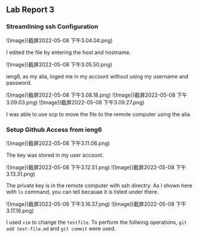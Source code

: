 ## Lab Report 3

### Streamlining ssh Configuration

![Image](截屏2022-05-08 下午3.04.04.png)

I edited the file by entering the host and hostname. 

![Image](截屏2022-05-08 下午3.05.50.png)

ieng6, as my alia, loged me in my account without using my username and password. 

![Image](截屏2022-05-08 下午3.08.18.png)
![Image](截屏2022-05-08 下午3.09.03.png)
![Image](截屏2022-05-08 下午3.09.27.png)

I was able to use scp to move the file to the remote computer using the alia. 


### Setup Github Access from ieng6

![Image](截屏2022-05-08 下午3.11.06.png)

The key was stored in my user account. 


![Image](截屏2022-05-08 下午3.12.51.png)
![Image](截屏2022-05-08 下午3.13.31.png)

The private key is in the remote computer with ssh directry. As I shown here with `ls` command, you can tell becauae it is listed under there. 

![Image](截屏2022-05-08 下午3.16.37.png)
![Image](截屏2022-05-08 下午3.17.16.png)

I used `vim` to change the `testfile`. To perform the follwing operations, `git add test-file.md` and `git commit` were used. 

